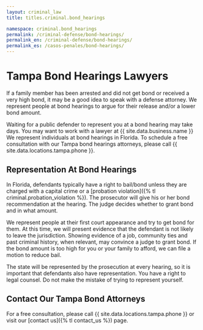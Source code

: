 ```yaml
---
layout: criminal_law
title: titles.criminal.bond_hearings

namespace: criminal.bond_hearings
permalink: /criminal-defense/bond-hearings/
permalink_en: /criminal-defense/bond-hearings/
permalink_es: /casos-penales/bond-hearings/
---
```


# Tampa Bond Hearings Lawyers

If a family member has been arrested and did not get bond or received a very high bond, it may be a good idea to speak with a defense attorney. We represent people at bond hearings to argue for their release and/or a lower bond amount.

Waiting for a public defender to represent you at a bond hearing may take days. You may want to work with a lawyer at
{{ site.data.business.name }} We represent individuals at bond hearings in Florida.
To schedule a free consultation with our Tampa bond hearings attorneys, please call {{ site.data.locations.tampa.phone }}.

## Representation At Bond Hearings

In Florida, defendants typically have a right to bail/bond unless they are charged with a capital crime or a [probation violation]({% tl criminal.probation_violation %}). The prosecutor will give his or her bond recommendation at the hearing. The judge decides whether to grant bond and in what amount.

We represent people at their first court appearance and try to get bond for them. At this time, we will present evidence that the defendant is not likely to leave the jurisdiction. Showing evidence of a job, community ties and past criminal history, when relevant, may convince a judge to grant bond. If the bond amount is too high for you or your family to afford, we can file a motion to reduce bail.

The state will be represented by the prosecution at every hearing, so it is important that defendants also have representation. You have a right to legal counsel. Do not make the mistake of trying to represent yourself.

## Contact Our Tampa Bond Attorneys

For a free consultation, please call {{ site.data.locations.tampa.phone }} or visit our [contact us]({% tl contact_us %}) page.
